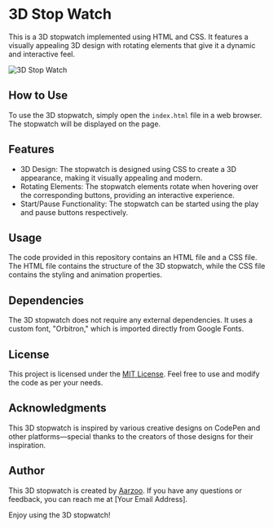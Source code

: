 # 3D Stop Watch

This is a 3D stopwatch implemented using HTML and CSS. It features a visually appealing 3D design with rotating elements that give it a dynamic and interactive feel.

![3D Stop Watch](https://assets.codepen.io/605876/Bear+%E2%80%93+2021+.png)

## How to Use

To use the 3D stopwatch, simply open the `index.html` file in a web browser. The stopwatch will be displayed on the page.

## Features

- 3D Design: The stopwatch is designed using CSS to create a 3D appearance, making it visually appealing and modern.
- Rotating Elements: The stopwatch elements rotate when hovering over the corresponding buttons, providing an interactive experience.
- Start/Pause Functionality: The stopwatch can be started using the play and pause buttons respectively.

## Usage

The code provided in this repository contains an HTML file and a CSS file. The HTML file contains the structure of the 3D stopwatch, while the CSS file contains the styling and animation properties.

## Dependencies

The 3D stopwatch does not require any external dependencies. It uses a custom font, "Orbitron," which is imported directly from Google Fonts.

## License

This project is licensed under the [MIT License](LICENSE). Feel free to use and modify the code as per your needs.

## Acknowledgments

This 3D stopwatch is inspired by various creative designs on CodePen and other platforms—special thanks to the creators of those designs for their inspiration.

## Author

This 3D stopwatch is created by [Aarzoo](https://twitter.com/Aarzoo75). If you have any questions or feedback, you can reach me at [Your Email Address].

Enjoy using the 3D stopwatch!
